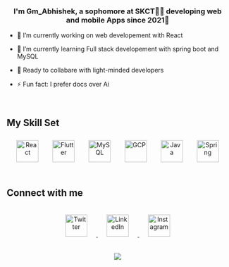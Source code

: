 ### <div align="center">I'm Gm_Abhishek, a sophomore at SKCT👨‍💻 developing web and mobile Apps since 2021🚀</div>  
  

- 🔭 I’m currently working on web developement with React   
  

- 🌱 I’m currently learning Full stack developement with spring boot and MySQL  
  

- 👫 Ready to collabare with light-minded developers  
  

- ⚡ Fun fact: I prefer docs over Ai
  

<br/>  


## My Skill Set  
<div align="center">  
<a href="https://reactjs.org/" target="_blank"><img style="margin: 10px" src="https://profilinator.rishav.dev/skills-assets/react-original-wordmark.svg" alt="React" height="50" /></a> &nbsp;
<a href="https://flutter.dev/" target="_blank"><img style="margin: 10px" src="https://profilinator.rishav.dev/skills-assets/flutterio-icon.svg" alt="Flutter" height="50" /></a> &nbsp; 
<a href="https://www.mysql.com/" target="_blank"><img style="margin: 10px" src="https://profilinator.rishav.dev/skills-assets/mysql-original-wordmark.svg" alt="MySQL" height="50" /></a>  &nbsp;
<a href="https://cloud.google.com/" target="_blank"><img style="margin: 10px" src="https://profilinator.rishav.dev/skills-assets/google_cloud-icon.svg" alt="GCP" height="50" /></a> &nbsp; 
<a href="https://www.java.com/" target="_blank"><img style="margin: 10px" src="https://profilinator.rishav.dev/skills-assets/java-original-wordmark.svg" alt="Java" height="50" /></a>  &nbsp;
<a href="https://docs.spring.io/spring-framework/docs/3.0.x/reference/expressions.html#:~:text=The%20Spring%20Expression%20Language%20(SpEL,and%20basic%20string%20templating%20functionality." target="_blank"><img style="margin: 10px" src="https://profilinator.rishav.dev/skills-assets/springio-icon.svg" alt="Spring" height="50" /></a>  
</div>  

<br/>  


## Connect with me  
<div align="center">
<a href="https://twitter.com/Gm_Abhishek_" target="_blank">
<img style="margin: 20px;" src="https://www.transparentpng.com/download/twitter/bird-twitter-socialmedia-icons-png-5.png" height="50" alt="Twitter" />
</a>
<a href="https://www.linkedin.com/in/gm-abhishek-a39348224" target="_blank">
<img style="margin: 20px;" src="https://www.pngmart.com/files/21/Linkedin-In-Logo-PNG-Isolated-Photos.png"  height="50" alt="LinkedIn"/>
</a>
<a href="https://instagram.com/g.m_a.b.h.i.s.h.e.k" target="_blank">
<img style="margin: 20px;" src="https://straightarrowfilms.com/wp-content/uploads/2020/05/new-instagram-logo-png-transparent-light-350x350.png"  height="50" alt="Instagram"/>
</a>  
</div>  


<br/>  



<!--<div align="center" style="border: 2px solid #ffffff;" ><img src="https://spotify-github-profile.vercel.app/api/view?uid=31tb2rg3vnytlj3g4rujpcldwrry&cover_image=false&theme=default&show_offline=false&background_color=121212&interchange=false&bar_color=53b14f&bar_color_cover=false" /></div>-->  
<div align="center"><a href="https://open.spotify.com/user/31tb2rg3vnytlj3g4rujpcldwrry?si=8dbe1cb692f44097"><img src="https://spotify-github-profile.vercel.app/api/view?uid=31tb2rg3vnytlj3g4rujpcldwrry&cover_image=true&theme=novatorem&show_offline=false&background_color=121212&interchange=false&bar_color=53b14f&bar_color_cover=true" /></a></div>  

<br/>  



